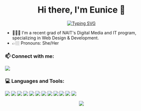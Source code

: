 <!--
**eunicekxx/eunicekxx** is a ✨ _special_ ✨ repository because its `README.md` (this file) appears on your GitHub profile.

Here are some ideas to get you started:

- 🔭 I’m currently working on ...
- 🌱 I’m currently learning ...
- 👯 I’m looking to collaborate on ...
- 🤔 I’m looking for help with ...
- 💬 Ask me about ...
- 📫 How to reach me: ...
- 😄 Pronouns: ...
- ⚡ Fun fact: ...
-->

<div align="center">
  
<h1>Hi there, I'm Eunice 👋</h1>
  
[![Typing SVG](https://readme-typing-svg.demolab.com?font=Fira+Code&pause=1000&color=702FF7&center=true&vCenter=true&random=false&width=435&lines=Web+Design+%26+Development+student+%F0%9F%91%BE+)](https://git.io/typing-svg)
  
</div>

- 👩🏻‍💻 I'm a recent grad of NAIT's Digital Media and IT program, specializing in Web Design & Development.
- 👉🏼 Pronouns: She/Her

<h3 align="left">📫 Connect with me: </h3>
<a href="mailto:eunice.kua07@gmail.com"><img src="https://img.shields.io/badge/Gmail-D14836?style=for-the-badge&logo=gmail&logoColor=white"/></a>

<h3 align="left"> 💻 Languages and Tools:</h3>

<a href="https://www.w3.org/html/" target="_blank" rel="noreferrer"><img src="https://img.shields.io/badge/HTML5-E34F26?style=for-the-badge&logo=html5&logoColor=white" /></a> 
<a href="https://www.w3schools.com/css/" target="_blank" rel="noreferrer"><img src="https://img.shields.io/badge/CSS3-1572B6?style=for-the-badge&logo=css3&logoColor=white" /></a> 
<a href="https://getbootstrap.com" target="_blank" rel="noreferrer"><img src="https://img.shields.io/badge/Bootstrap-563D7C?style=for-the-badge&logo=bootstrap&logoColor=white" /></a> 
<a href="https://tailwindcss.com/" target="_blank" rel="noreferrer"><img src="https://img.shields.io/badge/Tailwind_CSS-38B2AC?style=for-the-badge&logo=tailwind-css&logoColor=white" /></a> 
<a href="https://sass-lang.com" target="_blank" rel="noreferrer"><img src="https://img.shields.io/badge/Sass-CC6699?style=for-the-badge&logo=sass&logoColor=white" /></a> 
<a href="https://developer.mozilla.org/en-US/docs/Web/JavaScript" target="_blank" rel="noreferrer"><img src="https://img.shields.io/badge/JavaScript-F7DF1E?style=for-the-badge&logo=JavaScript&logoColor=white" /></a>
<a href="https://www.php.net" target="_blank" rel="noreferrer"><img src="https://img.shields.io/badge/PHP-777BB4?style=for-the-badge&logo=php&logoColor=white" /></a> 
<a href="https://mariadb.org/" target="_blank" rel="noreferrer"><img src="https://img.shields.io/badge/MariaDB-003545?style=for-the-badge&logo=mariadb&logoColor=white" /></a> 
<a href="https://www.mysql.com/" target="_blank" rel="noreferrer"><img src="https://img.shields.io/badge/MySQL-00000F?style=for-the-badge&logo=mysql&logoColor=white" /></a> 
<a href="https://www.figma.com/" target="_blank" rel="noreferrer"><img src="https://img.shields.io/badge/Figma-F24E1E?style=for-the-badge&logo=figma&logoColor=white" /></a>
<a href="https://www.photoshop.com/en" target="_blank" rel="noreferrer"><img src="https://img.shields.io/badge/Adobe%20Photoshop-31A8FF?style=for-the-badge&logo=Adobe%20Photoshop&logoColor=black" /></a>
<a href="https://www.adobe.com/in/products/illustrator.html" target="_blank" rel="noreferrer"><img src="https://img.shields.io/badge/Adobe%20Illustrator-FF9A00?logo=adobeillustrator&logoColor=fff&style=for-the-badge" /></a>

<div align="center">
  <img src="https://media.giphy.com/media/v1.Y2lkPTc5MGI3NjExZmk4eHAxM3ZuM3Qxa2txeXdpaW0wZGhldnJhMDVsbGNkaGZpajBuOCZlcD12MV9pbnRlcm5hbF9naWZfYnlfaWQmY3Q9Zw/QDjpIL6oNCVZ4qzGs7/giphy.gif" />
</div>

